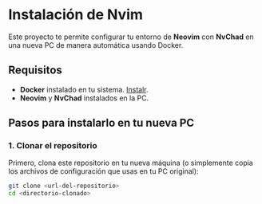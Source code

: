 # Instalación de Nvim

Este proyecto te permite configurar tu entorno de **Neovim** con **NvChad** en una nueva PC de manera automática usando Docker.

## Requisitos

- **Docker** instalado en tu sistema. [Instalr](https://docs.docker.com/get-docker/).
- **Neovim** y **NvChad** instalados en la PC.

## Pasos para instalarlo en tu nueva PC

### 1. Clonar el repositorio

Primero, clona este repositorio en tu nueva máquina (o simplemente copia los archivos de configuración que usas en tu PC original):

```bash
git clone <url-del-repositorio>
cd <directorio-clonado>
